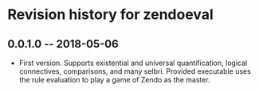 # Revision history for zendoeval

## 0.0.1.0  -- 2018-05-06

* First version. Supports existential and universal quantification, logical
  connectives, comparisons, and many selbri. Provided executable uses the rule
  evaluation to play a game of Zendo as the master.
